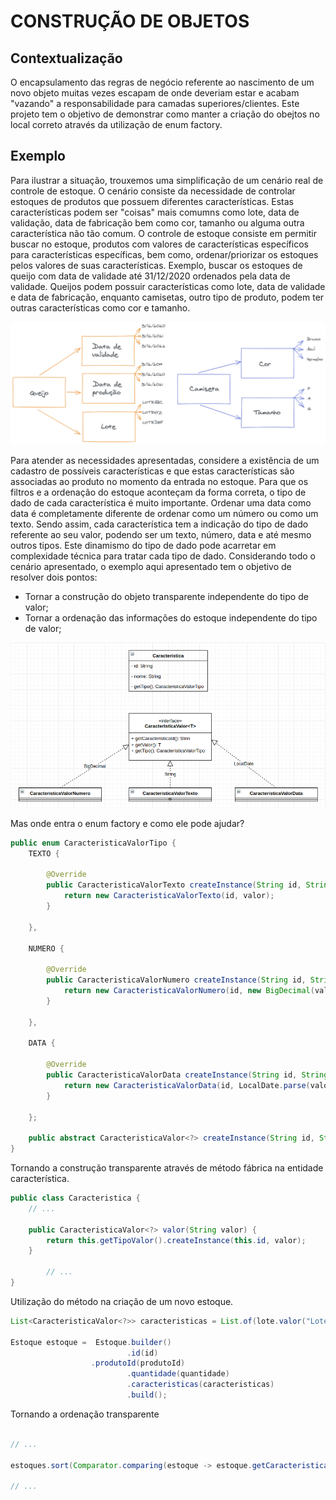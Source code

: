 # CONSTRUÇÃO DE OBJETOS


## Contextualização

O encapsulamento das regras de negócio referente ao nascimento de um novo objeto muitas vezes escapam de onde deveriam estar e acabam "vazando" a responsabilidade para camadas superiores/clientes. Este projeto tem o objetivo de demonstrar como manter a criação do obejtos no local correto através da utilização de enum factory.

## Exemplo

Para ilustrar a situação, trouxemos uma simplificação de um cenário real de controle de estoque. O cenário consiste da necessidade de controlar estoques de produtos que possuem diferentes características. Estas características podem ser "coisas" mais comumns como lote, data de validação, data de  fabricação bem como cor, tamanho ou alguma outra característica não tão comum. O controle de estoque consiste em permitir buscar no estoque, produtos com valores de características específicos para características específicas, bem como, ordenar/priorizar os estoques pelos valores de suas características. Exemplo, buscar os estoques de queijo com data de validade até 31/12/2020 ordenados pela data de validade. Queijos podem possuir características como lote, data de validade e data de fabricação, enquanto camisetas, outro tipo de produto, podem ter outras características como cor e tamanho.


![Imagem lúdica produto x característica](./docs/img/img_diagrama_ludico_caracteristica.png)


Para atender as necessidades apresentadas, considere a existência de um cadastro de possíveis características e que estas características são associadas ao produto no momento da entrada no estoque. Para que os filtros e a ordenação do estoque aconteçam da forma correta, o tipo de dado de cada característica é muito importante. Ordenar uma data como data é completamente diferente de ordenar como um número ou como um texto. Sendo assim, cada característica tem a indicação do tipo de dado referente ao seu valor, podendo ser um texto, número, data e até mesmo outros tipos. Este dinamismo do tipo de dado pode acarretar em complexidade técnica para tratar cada tipo de dado. 
Considerando todo o cenário apresentado, o exemplo aqui apresentado tem o objetivo de resolver dois pontos:
* Tornar a construção do objeto transparente independente do tipo de valor;
* Tornar a ordenação das informações do estoque independente do tipo de valor;


![Imagem diagrama característica](./docs/img/img_diagrama_caracteristica.png) 


Mas onde entra o enum factory e como ele pode ajudar?

```java
public enum CaracteristicaValorTipo {
	TEXTO {

		@Override
		public CaracteristicaValorTexto createInstance(String id, String valor) {
			return new CaracteristicaValorTexto(id, valor);
		}

	},

	NUMERO {

		@Override
		public CaracteristicaValorNumero createInstance(String id, String valor) {
			return new CaracteristicaValorNumero(id, new BigDecimal(valor));
		}

	},

	DATA {

		@Override
		public CaracteristicaValorData createInstance(String id, String valor) {
			return new CaracteristicaValorData(id, LocalDate.parse(valor));
		}

	};

	public abstract CaracteristicaValor<?> createInstance(String id, String valor);
}
```

Tornando a construção transparente através de método fábrica na entidade característica.

```java
public class Caracteristica {
	// ...

	public CaracteristicaValor<?> valor(String valor) {
		return this.getTipoValor().createInstance(this.id, valor);
	}

        // ...
}
```
Utilização do método na criação de um novo estoque.

```java
List<CaracteristicaValor<?>> caracteristicas = List.of(lote.valor("Lote ABC"), dataValidade.valor("2021-12-31"));

Estoque estoque =  Estoque.builder()
                          .id(id)
		          .produtoId(produtoId)
                          .quantidade(quantidade)
                          .caracteristicas(caracteristicas)
                          .build();
```

Tornando a ordenação transparente

  
```java

// ...

estoques.sort(Comparator.comparing(estoque -> estoque.getCaracteristicaValor(algumaCaracteristica.getId())));

// ...

```
